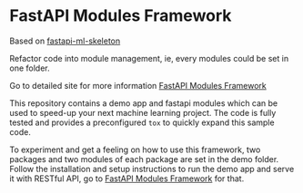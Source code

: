 # FastAPI Modules Framework

Based on [fastapi-ml-skeleton](https://github.com/eightBEC/fastapi-ml-skeleton)

Refactor code into module management, ie, every modules could be set in one folder.

Go to detailed site for more information [FastAPI Modules Framework](https://fanqingsong.github.io/fastapi-ml-skeleton/)

This repository contains a demo app and fastapi modules which can be used to speed-up your next machine learning project. The code is fully tested and provides a preconfigured `tox` to quickly expand this sample code.

To experiment and get a feeling on how to use this framework, two packages and two modules of each package are set in the demo folder. Follow the installation and setup instructions to run the demo app and serve it with RESTful API, go to [FastAPI Modules Framework](https://fanqingsong.github.io/fastapi-ml-skeleton/) for that.

